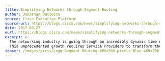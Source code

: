 ```yaml
---
title: Simplifying Networks through Segment Routing
author: Jonathan Davidson
source: Cisco Executive Platform
source-url: https://blogs.cisco.com/news/simplifying-networks-through-segment-routing
date: 2017-09-27
eurl: https://blogs.cisco.com/news/simplifying-networks-through-segment-routing
excerpt: >-
  The networking industry is going through an incredibly dynamic time of change and opportunity. Global IP traffic will increase nearly threefold over the next five years and 127-fold from 2005 to 2021.  The number of devices connected to IP networks by 2021 will be three times higher than the global population. On top of that, the diversity of applications has never been greater, with each having its own set of requirements and hurdles.
  This unprecedented growth requires Service Providers to transform their networks, and Segment Routing is becoming one of the keys to successfully paving the way to that transformation.
teaser: /images/press/Logo-Segment-Routing-800x800-pixels-Blue-460x230.png
---
```

